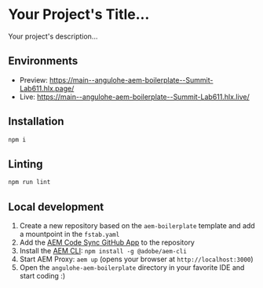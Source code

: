 # Your Project's Title...
Your project's description...

## Environments
- Preview: https://main--angulohe-aem-boilerplate--Summit-Lab611.hlx.page/
- Live: https://main--angulohe-aem-boilerplate--Summit-Lab611.hlx.live/

## Installation

```sh
npm i
```

## Linting

```sh
npm run lint
```

## Local development

1. Create a new repository based on the `aem-boilerplate` template and add a mountpoint in the `fstab.yaml`
1. Add the [AEM Code Sync GitHub App](https://github.com/apps/aem-code-sync) to the repository
1. Install the [AEM CLI](https://github.com/adobe/aem-cli): `npm install -g @adobe/aem-cli`
1. Start AEM Proxy: `aem up` (opens your browser at `http://localhost:3000`)
1. Open the `angulohe-aem-boilerplate` directory in your favorite IDE and start coding :)

